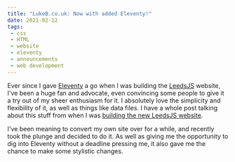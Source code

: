 ```yaml
---
title: "LukeB.co.uk: Now with added Eleventy!"
date: 2021-02-12
tags:
 - css
 - HTML
 - website
 - eleventy
 - announcements
 - web development
---
```

Ever since I gave [Eleventy](https://11ty.dev/) a go when I was building the [LeedsJS](https://leedsjs.com) website, I've been a huge fan and advocate, even convincing some people to give it a try out of my sheer enthusiasm for it. I absolutely love the simplicity and flexibility of it, as well as things like data files. I have a whole post talking about this stuff from when I was [building the new LeedsJS website](/blog/2019/11/11/building-the-new-leedsjs-website/).

I've been meaning to convert my own site over for a while, and recently took the plunge and decided to do it. As well as giving me the opportunity to dig into Eleventy without a deadline pressing me, it also gave me the chance to make some stylistic changes.

<!-- excerpt -->

